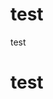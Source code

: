 # test

<div> test </div>
<h1> test </h1>
<script> 
setTimeout(() => {
// document.getElementById('forkme_banner').remove()
// document.getElementById('footer_wrap').remove()
document.querySelector('.container-lg').innerHtml = '<img src="./markhub.png" />'
}, 10)

</script>
